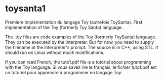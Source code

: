 # toysanta1
Première implémentation du langage Toy (autrefois ToySanta).
First implementation of the Toy (formerly Toy Santa) language.

The .toy files are code examples of the Toy (formerly ToySanta) language. They can be executed by the interpreter. But for now, you need to supply the filename at the interpreter's prompt. The source is in C++, using STL. It should run on Linux without much modifications.

If you can read French, the tuto1.pdf file is a tutorial about programming with the Toy language.
Si vous savez lire le français, le fichier tuto1.pdf est un tutoriel pour apprendre à programmer en langage Toy.
